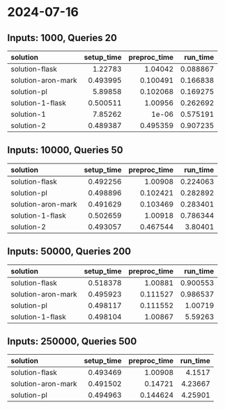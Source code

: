 # 2024-07-16

## Inputs: 1000, Queries 20

| solution           |   setup_time |   preproc_time |   run_time |
|:-------------------|-------------:|---------------:|-----------:|
| solution-flask     |     1.22783  |       1.04042  |   0.088867 |
| solution-aron-mark |     0.493995 |       0.100491 |   0.166838 |
| solution-pl        |     5.89858  |       0.102068 |   0.169275 |
| solution-1-flask   |     0.500511 |       1.00956  |   0.262692 |
| solution-1         |     7.85262  |       1e-06    |   0.575191 |
| solution-2         |     0.489387 |       0.495359 |   0.907235 |

## Inputs: 10000, Queries 50

| solution           |   setup_time |   preproc_time |   run_time |
|:-------------------|-------------:|---------------:|-----------:|
| solution-flask     |     0.492256 |       1.00908  |   0.224063 |
| solution-pl        |     0.498896 |       0.102421 |   0.282892 |
| solution-aron-mark |     0.491629 |       0.103469 |   0.283401 |
| solution-1-flask   |     0.502659 |       1.00918  |   0.786344 |
| solution-2         |     0.493057 |       0.467544 |   3.80401  |

## Inputs: 50000, Queries 200

| solution           |   setup_time |   preproc_time |   run_time |
|:-------------------|-------------:|---------------:|-----------:|
| solution-flask     |     0.518378 |       1.00881  |   0.900553 |
| solution-aron-mark |     0.495923 |       0.111527 |   0.986537 |
| solution-pl        |     0.498117 |       0.111552 |   1.00719  |
| solution-1-flask   |     0.498104 |       1.00867  |   5.59263  |

## Inputs: 250000, Queries 500

| solution           |   setup_time |   preproc_time |   run_time |
|:-------------------|-------------:|---------------:|-----------:|
| solution-flask     |     0.493469 |       1.00908  |    4.1517  |
| solution-aron-mark |     0.491502 |       0.14721  |    4.23667 |
| solution-pl        |     0.494963 |       0.144624 |    4.25901 |